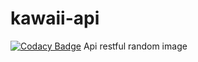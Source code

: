 # kawaii-api
[![Codacy Badge](c)](https://www.codacy.com/app/Steven-Debande/kawaii-api?utm_source=github.com&utm_medium=referral&utm_content=Steven-Debande/kawaii-api&utm_campaign=Badge_Grade_Dashboard)
Api restful random image


